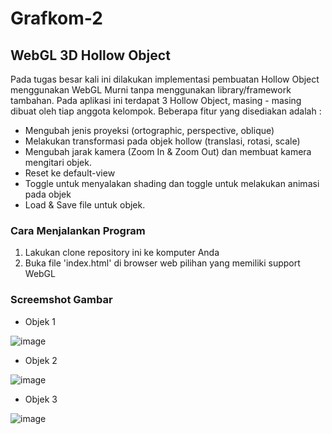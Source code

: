 # Grafkom-2

## WebGL 3D Hollow Object

Pada tugas besar kali ini dilakukan implementasi pembuatan Hollow Object menggunakan WebGL Murni tanpa menggunakan library/framework tambahan. Pada aplikasi ini terdapat 3 Hollow Object, masing - masing dibuat oleh tiap anggota kelompok. Beberapa fitur yang disediakan adalah :
- Mengubah jenis proyeksi (ortographic, perspective, oblique)
- Melakukan transformasi pada objek hollow (translasi, rotasi, scale)
- Mengubah jarak kamera (Zoom In & Zoom Out) dan membuat kamera mengitari objek.
- Reset ke default-view
- Toggle untuk menyalakan shading dan toggle untuk melakukan animasi pada objek
- Load & Save file untuk objek. 

### Cara Menjalankan Program
1. Lakukan clone repository ini ke komputer Anda
2. Buka file 'index.html' di browser web pilihan yang memiliki support WebGL

### Screemshot Gambar
- Objek 1  

![image](https://user-images.githubusercontent.com/71170262/227727770-a240aed0-767f-429e-952d-82309ac5ca7a.png)


- Objek 2

![image](https://user-images.githubusercontent.com/71170262/227727776-f2315875-e493-467b-bc32-dae91b2994d3.png)


- Objek 3

![image](https://user-images.githubusercontent.com/71170262/227727782-dcef7009-6876-4b66-b76b-1af21cf721ef.png)
